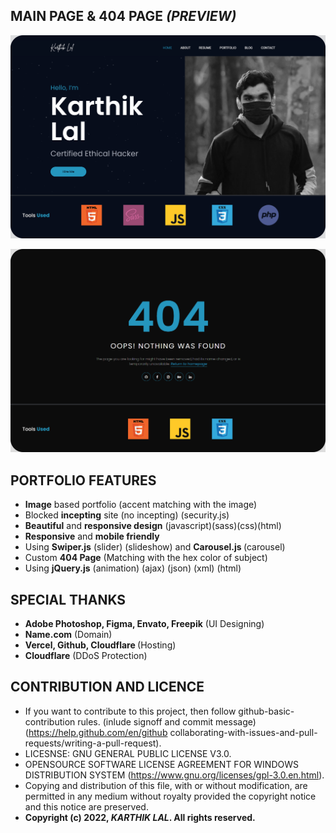 ## <b> MAIN PAGE & 404 PAGE <i>(PREVIEW) </b></i>

<!-- HEADER IMAGE SRC -->
![HEADER](__assets_config_readme/main.png)

<!-- 404 IMAGE SRC -->

![404](__assets_config_readme/404.png)

## <b> PORTFOLIO FEATURES </b>

- <b>Image</b> based portfolio (accent matching with the image)
- Blocked <b>incepting</b> site (no incepting) (security.js)
- <b>Beautiful</b> and <b>responsive design</b> (javascript)(sass)(css)(html)
- <b>Responsive</b> and <b>mobile friendly</b>
- Using <b>Swiper.js</b> (slider) (slideshow) and <b>Carousel.js </b>(carousel)
- Custom <b>404 Page</b> (Matching with the hex color of subject)
- Using <b>jQuery.js</b> (animation) (ajax) (json) (xml) (html)

## <b> SPECIAL THANKS </b>

- <b>Adobe Photoshop, Figma, Envato, Freepik</b> (UI Designing)
- <b>Name.com</b> (Domain)
- <b>Vercel, Github, Cloudflare </b> (Hosting)
- <b>Cloudflare</b> (DDoS Protection)

## <b> CONTRIBUTION AND LICENCE </b>

- If you want to contribute to this project, then follow github-basic-contribution rules. (inlude signoff and commit message) (https://help.github.com/en/github collaborating-with-issues-and-pull-requests/writing-a-pull-request).
- LICESNSE: GNU GENERAL PUBLIC LICENSE V3.0.
- OPENSOURCE SOFTWARE LICENSE AGREEMENT FOR WINDOWS DISTRIBUTION SYSTEM (https://www.gnu.org/licenses/gpl-3.0.en.html).
- Copying and distribution of this file, with or without modification, are permitted in any medium without royalty provided the copyright notice and this notice are preserved.
- <b> Copyright (c) 2022, <i> KARTHIK LAL</i>. All rights reserved.
